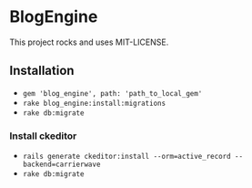 # BlogEngine

This project rocks and uses MIT-LICENSE.

## Installation

* `gem 'blog_engine', path: 'path_to_local_gem'`
* `rake blog_engine:install:migrations`
* `rake db:migrate`

### Install ckeditor
* `rails generate ckeditor:install --orm=active_record --backend=carrierwave`
* `rake db:migrate`
